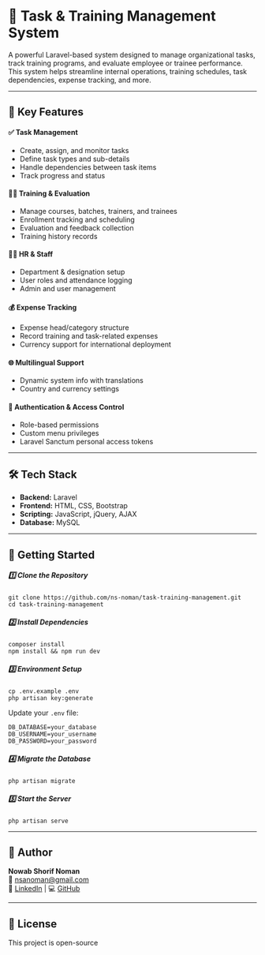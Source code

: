 <h1>🎯 Task & Training Management System</h1>
<p>
  A powerful Laravel-based system designed to manage organizational tasks, track training programs,
  and evaluate employee or trainee performance. This system helps streamline internal operations,
  training schedules, task dependencies, expense tracking, and more.
</p>

<hr />

<h2>🌟 Key Features</h2>

<h4>✅ Task Management</h4>
<ul>
  <li>Create, assign, and monitor tasks</li>
  <li>Define task types and sub-details</li>
  <li>Handle dependencies between task items</li>
  <li>Track progress and status</li>
</ul>

<h4>👨‍🏫 Training & Evaluation</h4>
<ul>
  <li>Manage courses, batches, trainers, and trainees</li>
  <li>Enrollment tracking and scheduling</li>
  <li>Evaluation and feedback collection</li>
  <li>Training history records</li>
</ul>

<h4>🧑‍💼 HR & Staff</h4>
<ul>
  <li>Department & designation setup</li>
  <li>User roles and attendance logging</li>
  <li>Admin and user management</li>
</ul>

<h4>💰 Expense Tracking</h4>
<ul>
  <li>Expense head/category structure</li>
  <li>Record training and task-related expenses</li>
  <li>Currency support for international deployment</li>
</ul>

<h4>🌐 Multilingual Support</h4>
<ul>
  <li>Dynamic system info with translations</li>
  <li>Country and currency settings</li>
</ul>

<h4>🔐 Authentication & Access Control</h4>
<ul>
  <li>Role-based permissions</li>
  <li>Custom menu privileges</li>
  <li>Laravel Sanctum personal access tokens</li>
</ul>

<hr />

<h2>🛠️ Tech Stack</h2>
<ul>
  <li><strong>Backend:</strong> Laravel</li>
  <li><strong>Frontend:</strong> HTML, CSS, Bootstrap</li>
  <li><strong>Scripting:</strong> JavaScript, jQuery, AJAX</li>
  <li><strong>Database:</strong> MySQL</li>
</ul>

<hr />

<h2>🚀 Getting Started</h2>

<h5>1️⃣ Clone the Repository</h5>
<pre><code>git clone https://github.com/ns-noman/task-training-management.git
cd task-training-management</code></pre>

<h5>2️⃣ Install Dependencies</h5>
<pre><code>composer install
npm install &amp;&amp; npm run dev</code></pre>

<h5>3️⃣ Environment Setup</h5>
<pre><code>cp .env.example .env
php artisan key:generate</code></pre>

<p>Update your <code>.env</code> file:</p>
<pre><code>DB_DATABASE=your_database
DB_USERNAME=your_username
DB_PASSWORD=your_password</code></pre>

<h5>4️⃣ Migrate the Database</h5>
<pre><code>php artisan migrate</code></pre>

<h5>5️⃣ Start the Server</h5>
<pre><code>php artisan serve</code></pre>

<hr />

<h2>👤 Author</h2>
<p>
  <strong>Nowab Shorif Noman</strong><br />
  📧 <a href="mailto:nsanoman@gmail.com">nsanoman@gmail.com</a><br />
  🔗 <a href="https://www.linkedin.com/in/nowab-shorif/" target="_blank">LinkedIn</a> |
  💻 <a href="https://github.com/ns-noman" target="_blank">GitHub</a>
</p>

<hr />

<h2>📄 License</h2>
<p>This project is open-source</p>
